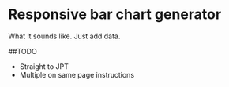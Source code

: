 Responsive bar chart generator
=============================

What it sounds like. Just add data.

##TODO
* Straight to JPT
* Multiple on same page instructions